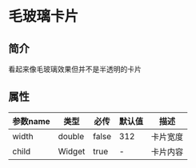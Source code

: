 # 毛玻璃卡片

## 简介
看起来像毛玻璃效果但并不是半透明的卡片

## 属性

| 参数name | 类型     | 必传    | 默认值 | 描述   |
|--------|--------|-------|-----|------|
| width  | double | false | 312 | 卡片宽度 |
| child  | Widget | true  | -   | 卡片内容 |

